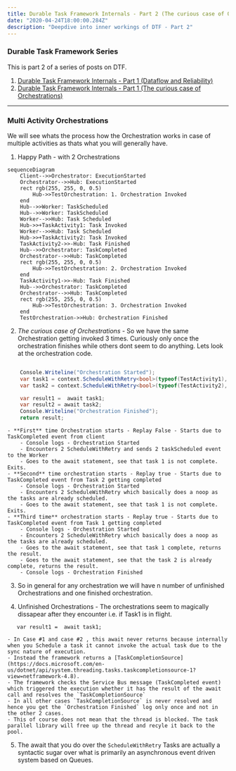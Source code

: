 ```yaml
---
title: Durable Task Framework Internals - Part 2 (The curious case of Orchestrations)
date: "2020-04-24T18:00:00.284Z"
description: "Deepdive into inner workings of DTF - Part 2"
---
```

### Durable Task Framework Series
This is part 2 of a series of posts on DTF.
1. [Durable Task Framework Internals - Part 1 (Dataflow and Reliability)](https://abhikmitra.github.io/blog/durable-task/)
2. [Durable Task Framework Internals - Part 1 (The curious case of Orchestrations)](https://abhikmitra.github.io/blog/durable-task-2/)

---
 
### Multi Activity Orchestrations

We will see whats the process how the Orchestration works in case of multiple activities as thats what you will generally have.

1. Happy Path - with 2 Orchestrations

```mermaid
sequenceDiagram
    Client-->>Orchestrator: ExecutionStarted
    Orchestrator-->>Hub: ExecutionStarted
    rect rgb(255, 255, 0, 0.5)
        Hub->>TestOrchestration: 1. Orchestration Invoked
    end
    Hub-->>Worker: TaskScheduled
    Hub-->>Worker: TaskScheduled
    Worker-->>Hub: Task Scheduled
    Hub->>+TaskActivity1: Task Invoked 
    Worker-->>Hub: Task Scheduled
    Hub->>+TaskActivity2: Task Invoked
    TaskActivity2->>-Hub: Task Finished
    Hub-->>Orchestrator: TaskCompleted
    Orchestrator-->>Hub: TaskCompleted
    rect rgb(255, 255, 0, 0.5)
        Hub->>TestOrchestration: 2. Orchestration Invoked
    end
    TaskActivity1->>-Hub: Task Finished
    Hub-->>Orchestrator: TaskCompleted
    Orchestrator-->>Hub: TaskCompleted
    rect rgb(255, 255, 0, 0.5)
        Hub->>TestOrchestration: 3. Orchestration Invoked
    end
    TestOrchestration->>Hub: Orchestration Finished
```
2. *The curious case of Orchestrations* - So we have  the same Orchestration getting invoked 3 times. Curiously only once the orchestration finishes while others dont seem to do anything.
Lets look at the orchestration code.
```C#

    Console.Writeline("Orchestration Started");
    var task1 = context.ScheduleWithRetry<bool>(typeof(TestActivity1), options, "Test Input1");
    var task2 = context.ScheduleWithRetry<bool>(typeof(TestActivity2), options, "Test Input2");

    var result1 =  await task1;
    var result2 = await task2;
    Console.Writeline("Orchestration Finished");
    return result;
```
    - **First** time Orchestration starts - Replay False - Starts due to TaskCompleted event from client
        - Console logs - Orchestration Started
        - Encounters 2 ScheduleWithRetry and sends 2 taskScheduled event to the Worker
        - Goes to the await statement, see that task 1 is not complete. Exits.
    - **Second** time orchestration starts - Replay true - Starts due to TaskCompleted event from Task 2 getting completed
        - Console logs - Orchestration Started
        - Encounters 2 ScheduleWithRetry which basically does a noop as the tasks are already scheduled.
        - Goes to the await statement, see that task 1 is not complete. Exits.
    - **Third time** orchestration starts - Replay true - Starts due to TaskCompleted event from Task 1 getting completed
        - Console logs - Orchestration Started
        - Encounters 2 ScheduleWithRetry which basically does a noop as the tasks are already scheduled.
        - Goes to the await statement, see that task 1 complete, returns the result.
        - Goes to the await statement, see that the task 2 is already complete, returns the result.
        - Console logs - Orchestration Finished
3. So in general for any orchestration we will have n number of unfinished Orchestrations and one finished orchestration.

4. Unfinished Orchestrations - The orchestrations seem to magically dissapear after they encounter  i.e. if Task1 is in flight.
```
   var result1 =  await task1;
```
    - In Case #1 and case #2 , this await never returns because internally when you Schedule a task it cannot invoke the actual task due to the sync nature of execution.
    - Instead the framework returns a [TaskCompletionSource](https://docs.microsoft.com/en-us/dotnet/api/system.threading.tasks.taskcompletionsource-1?view=netframework-4.8).
    - The framework checks the Service Bus message (TaskCompleted event) which triggered the execution whether it has the result of the await call and resolves the `TaskCompletionSource`
    - In all other cases `TaskCompletionSource` is never resolved and hence you get the `Orchestration Finished` log only once and not in the other 2 cases.
    - This of course does not mean that the thread is blocked. The task parallel library will free up the thread and recyle it back to the pool.
5. The await that you do over the `ScheduleWithRetry` Tasks are actually a syntactic sugar over what is primarily an asynchronous event driven system based on Queues.